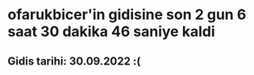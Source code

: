 # ofarukbicer'in gidisine son 2 gun 6 saat 30 dakika 46 saniye kaldi

## Gidis tarihi: 30.09.2022 :(